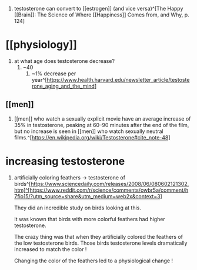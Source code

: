 1. testosterone can convert to [[estrogen]] (and vice versa)^[The Happy [[Brain]]: The Science of Where [[Happiness]] Comes from, and Why, p. 124]
# [[physiology]]
1. at what age does testosterone decrease?
	1. ~40
		1. ~1% decrease per year^[https://www.health.harvard.edu/newsletter_article/testosterone_aging_and_the_mind]
## [[men]]
1. [[men]] who watch a sexually explicit movie have an average increase of 35% in testosterone, peaking at 60–90 minutes after the end of the film, but no increase is seen in [[men]] who watch sexually neutral films.^[https://en.wikipedia.org/wiki/Testosterone#cite_note-48]

# increasing testosterone
1. artificially coloring feathers → testosterone of birds^[https://www.sciencedaily.com/releases/2008/06/080602121302.htm]^[https://www.reddit.com/r/science/comments/owbr5a/comment/h7fio15/?utm_source=share&utm_medium=web2x&context=3]

	They did an incredible study on birds looking at this.

	It was known that birds with more colorful feathers had higher testosterone.

	The crazy thing was that when they artificially colored the feathers of the low testosterone birds. Those birds testosterone levels dramatically increased to match the color !

	Changing the color of the feathers led to a physiological change !